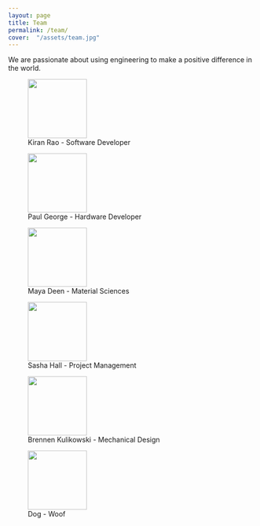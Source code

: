 ```yaml
---
layout: page
title: Team
permalink: /team/
cover:  "/assets/team.jpg"
---
```


We are passionate about using engineering to make a positive difference in the world.

<div class="people">
<figure>
  <img width="120px" height="120px" src="{{ site.baseurl}}/assets/people/kiran.jpg" />
  <figcaption>Kiran Rao - Software Developer</figcaption>
</figure>

<figure>
  <img width="120px" height="120px" src="{{ site.baseurl}}/assets/people/paul.jpg" />
  <figcaption>Paul George - Hardware Developer</figcaption>
</figure>

<figure>
  <img width="120px" height="120px" src="{{ site.baseurl}}/assets/people/maya.jpg" />
  <figcaption>Maya Deen - Material Sciences</figcaption>
</figure>

<figure>
  <img width="120px" height="120px" src="{{ site.baseurl}}/assets/people/sasha.jpg" />
  <figcaption>Sasha Hall - Project Management</figcaption>
</figure>

<figure>
  <img width="120px" height="120px" src="{{ site.baseurl}}/assets/people/brennen.jpg" />
  <figcaption>Brennen Kulikowski - Mechanical Design</figcaption>
</figure>

<figure>
  <img width="120px" height="120px" src="{{ site.baseurl}}/assets/people/dog.jpg" />
  <figcaption>Dog - Woof</figcaption>
</figure>

</div>
